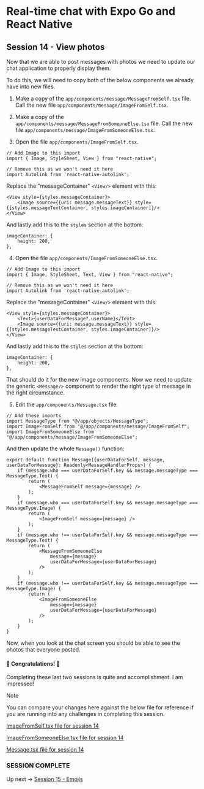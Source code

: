 # Real-time chat with Expo Go and React Native
## Session 14 - View photos

Now that we are able to post messages with photos we need to update our chat application to properly display them.

To do this, we will need to copy both of the below components we already have into new files.

1. Make a copy of the `app/components/message/MessageFromSelf.tsx` file.  Call the new file `app/components/message/ImageFromSelf.tsx`.

2. Make a copy of the `app/components/message/MessageFromSomeoneElse.tsx` file.  Call the new file `app/components/message/ImageFromSomeoneElse.tsx`.

3. Open the file `app/components/ImageFromSelf.tsx`.
```tsx
// Add Image to this import
import { Image, StyleSheet, View } from "react-native";

// Remove this as we won't need it here
import Autolink from 'react-native-autolink';
```

Replace the "messageContainer" `<View/>` element with this:
```tsx
<View style={styles.messageContainer}>
    <Image source={{uri: message.messageText}} style={[styles.messageTextContainer, styles.imageContainer]}/>
</View>
```

And lastly add this to the `styles` section at the bottom:
```tsx
imageContainer: {
    height: 200,
},
```

4. Open the file `app/components/ImageFromSomeoneElse.tsx`.
```tsx
// Add Image to this import
import { Image, StyleSheet, Text, View } from "react-native";

// Remove this as we won't need it here
import Autolink from 'react-native-autolink';
```

Replace the "messageContainer" `<View/>` element with this:
```tsx
<View style={styles.messageContainer}>
    <Text>{userDataForMessage?.userName}</Text>
    <Image source={{uri: message.messageText}} style={[styles.messageTextContainer, styles.imageContainer]}/>
</View>
```

And lastly add this to the `styles` section at the bottom:
```tsx
imageContainer: {
    height: 200,
},
```

That should do it for the new image components.
Now we need to update the generic `<Message/>` component to render the right type of message in the right circumstance.

5. Edit the `app/components/Message.tsx` file.
```tsx
// Add these imports
import MessageType from "@/app/objects/MessageType";
import ImageFromSelf from "@/app/components/message/ImageFromSelf";
import ImageFromSomeoneElse from "@/app/components/message/ImageFromSomeoneElse";
```

And then update the whole `Message()` function:
```tsx
export default function Message({userDataForSelf, message, userDataForMessage}: Readonly<MessageHandlerProps>) {
    if (message.who === userDataForSelf.key && message.messageType === MessageType.Text) {
        return (
            <MessageFromSelf message={message} />
        );
    } 
    if (message.who === userDataForSelf.key && message.messageType === MessageType.Image) {
        return (
            <ImageFromSelf message={message} />
        );
    }
    if (message.who !== userDataForSelf.key && message.messageType === MessageType.Text) {
        return (
            <MessageFromSomeoneElse
                message={message}
                userDataForMessage={userDataForMessage}
            />
        );
    } 
    if (message.who !== userDataForSelf.key && message.messageType === MessageType.Image) {
        return (
            <ImageFromSomeoneElse
                message={message}
                userDataForMessage={userDataForMessage}
            />
        );
    } 
}
```

Now, when you look at the chat screen you should be able to see the photos that everyone posted.

#### 🎉 Congratulations! 🎉
Completing these last two sessions is quite and accomplishment.  I am impressed!

> [!NOTE] 
> You can compare your changes here against the below file for reference if you are running into any challenges in completing this session.
>
> [ImageFromSelf.tsx file for session 14](https://github.com/cah-john-ryan/expo-go-real-time-chat/blob/session-14-view-photos/expo-go-real-time-chat/app/components/message/ImageFromSelf.tsx)
>
> [ImageFromSomeoneElse.tsx file for session 14](https://github.com/cah-john-ryan/expo-go-real-time-chat/blob/session-14-view-photos/expo-go-real-time-chat/app/components/message/ImageFromSomeoneElse.tsx)
>
> [Message.tsx file for session 14](https://github.com/cah-john-ryan/expo-go-real-time-chat/blob/session-14-view-photos/expo-go-real-time-chat/app/components/Message.tsx)

### SESSION COMPLETE

Up next -> [Session 15 - Emojis](session-15-emojis.md)
